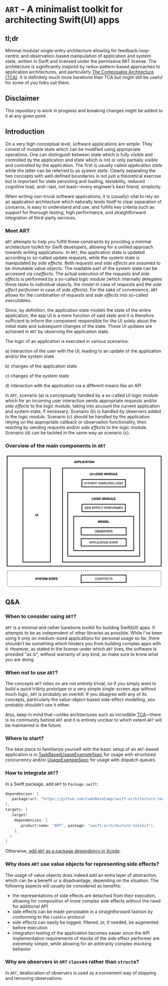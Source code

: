 # `ART` - A minimalist toolkit for architecting Swift(UI) apps

## tl;dr

Minimal modular single-entry architecture allowing for feedback-loop-centric and observation-based
manipulation of application and system state, written in Swift and licensed under the permissive MIT
license. The architecture is significantly inspired by redux-pattern-based approaches to application
architectures, and particularly
[The Composable Architecture (TCA)](https://github.com/pointfreeco/swift-composable-architecture). 
It is definitely much more barebone than TCA but might still be useful for some of you folks out 
there.

## Disclaimer

This repository is work in progress and breaking changes might be added to it at any given point.

## Introduction

On a very high conceptual level, software applications are simple. They consist of mutable state 
which can be modified using appropriate operations. One can distinguish between state which is fully 
visible and controlled by the application and state which is not or only partially visible and 
controlled by the application. The first is usually called *application state* while the latter can 
be referred to as *system state*. Clearly separating the two concepts with well-defined boundaries 
is not just a theoretical exercise but is important for state persisting and loading, testability, 
reduced cognitive load, and—last, not least—every engineer’s best friend, simplicity.

When writing non-trivial software applications, it is (usually) vital to rely on an application 
architecture which naturally lends itself to clear separation of concerns, is easy to understand and
use, and fulfills key criteria such as support for thorough testing, high performance, and 
straightforward integration of third-party services.

### Meet ART

`ART` attempts to help you fulfill these constraints by providing a minimal architecture toolkit 
for Swift developers, allowing for a unified approach towards writing applications. In `ART`, the 
application state is updated according to so-called update *requests*, while the system state is 
manipulated by *side effects*. Both *requests* and *side effects* are assumed to be immutable value
objects. The readable part of the system state can be accessed via *coeffects*. The actual execution
of the *requests* and *side effects* is performed by a so-called *logic module* (which internally 
delegates these tasks to individual objects, the *model* in case of *requests* and the *side effect 
performer* in case of *side effects*). For the sake of convenience, `ART` allows for the combination
of *requests* and *side effects* into so-called *executables*.

Since, by definition, the application state models the state of the entire application, the app UI 
is a mere function of said state and it is therefore sufficient to inform the component responsible 
for the UI solely about the initial state and subsequent changes of the state. These UI updates are 
achieved in `ART` by observing the application state.

The logic of an application is executed in various scenarios:

a) interaction of the user with the UI, leading to an update of the application and/or the system 
   state

b) changes of the application state

c) changes of the system state

d) interaction with the application via a different means like an API

In `ART`, scenario (a) is conceptually handled by a so-called *UI logic module* which for an 
incoming user interaction sends appropriate *requests* and/or *side effects* to the logic module, 
taking into account the current application and system state, if necessary. Scenario (b) is handled 
by observers added to the *logic module*. Scenario (c) should be handled by the application relying
on the appropriate callback or observation functionality, then reacting by sending *requests* and/or
*side effects* to the logic module. Scenario (d) can be tackled in the same way as scenario (c).

### Overview of the main components in `ART`

![Overview of the main components in `ART`](/Media/Overview.png)

## Q&A

### When to consider using `ART`?

`ART` is a minimal and rather barebone toolkit for building Swift(UI) apps. It attempts to be as 
independent of other libraries as possible. While I’ve been using it only on medium-sized 
applications for personal usage so far, there shouldn’t be something which hinders you from building
complex apps with it. However, as stated in the license under which `ART` lives, the software is 
provided "as is", without warranty of any kind, so make sure to know what you are doing.

### When not to use `ART`?

The concepts `ART` relies on are not entirely trivial, so if you simply want to build a 
quick’n’dirty prototype or a very simple single-screen app without much logic, `ART` is probably an 
overkill. If you disagree with any of its concepts, particularly the value-object-based side-effect 
modelling, you probably shouldn’t use it either.

Also, keep in mind that—unlike architectures such as incredible 
[TCA](https://github.com/pointfreeco/swift-composable-architecture)—there is no 
community behind `ART` and it is entirely unclear to which extent `ART` will be maintained in the 
future.

### Where to start?

The best place to familiarize yourself with the basic setup of an `ART`-based application is in
[TaskBasedUsageExampleSpec](/Tests/ARTTests/Example/TaskBasedUsageExampleSpec.swift) for usage with
structured concurrency and/or [UsageExampleSpec](/Tests/ARTTests/Example/UsageExampleSpec.swift) for
usage with dispatch queues.

### How to integrate `ART`?

In a Swift package, add `ART` to `Package.swift`:

```swift
dependencies: [
  .package(url: "https://github.com/CodeBaseCamp/swift-architecture-toolkit", branch: "master"),
],
targets: [
  .target(
    dependencies: [
      .product(name: "ART", package: "swift-architecture-toolkit"),
    ],
  )
]
```

Otherwise, [add `ART` as a package dependency in Xcode](https://developer.apple.com/documentation/xcode/adding-package-dependencies-to-your-app).

### Why does `ART` use value objects for representing side effects?

The usage of value objects does indeed add an extra layer of abstraction, which can be a benefit or 
a disadvantage, depending on the situation. The following aspects will usually be considered as 
benefits:

- the representations of side effects are detached from their execution, allowing for composition of
  more complex side effects without the need for additional API
- side effects can be made persistable in a straightforward fashion by conforming to the `Codable` 
  protocol
- side effects can easily be logged, filtered, or, if needed, be augmented before execution
- integration testing of the application becomes easier since the API implementation requirements of
  mocks of the side effect performer are extremely simple, while allowing for an arbitrarily complex
  mocking behavior

### Why are observers in `ART` `class`es rather than `struct`s?

In `ART`, deallocation of observers is used as a convenient way of stopping and removing 
observations.
